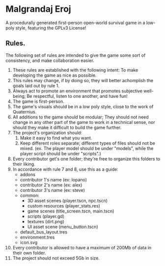 # Malgrandaj Eroj
A procedurally generated first-person open-world survival game in a low-poly style, featuring the GPLv3 License!

## Rules.

The following set of rules are intended to give the game some sort of consistency, and make collaboration easier.
 1. These rules are established with the following intent: To make developing the game as nice as possible.
 2. This rules may change, if by doing so, they will better achomplish the goals laid out by rule 1.
 3. Always act to promote an environment that promotes subjective well-being; Be respectful, listen to one another, and have fun!
 4. The game is first-person.
 5. The game's visuals should be in a low poly style, close to the work of Quaternius.
 6. All additions to the game should be modular; They should not need change in any other part of the game to work in a technical sense, nor should they make it difficult to build the game further.
 7. The project's organization should:
	1. Make it easy to find what you want.
	2. Keep different roles separate; different types of files should not be mixed. (ex. The player model should be under "models", while the player script should be under "scripts".)
 8. Every contributor get's one folder; they're free to organize this folders to their liking.
 9. In accordance with rule 7 and 8, use this as a guide:
 	* addons
 	* contributor 1's name (ex: lopano)
 	* contributor 2's name (ex: alex)
 	* contributor 3's name (ex: steve)
 	* common:
    	* 3D asset scenes (player.tscn, npc.tscn)
    	* custom resources (player_stats.res)
    	* game scenes (title_screen.tscn, main.tscn)
    	* scripts (player.gd)
    	* textures (dirt.png)
    	* UI asset scene (menu_button.tscn)
 	* default_bus_layout.tres
 	* environment.tres
 	* icon.svg
 10. Every contributor is allowed to have a maximum of 200Mb of data in their own folder.
 11. The project should not exceed 5Gb in size.
